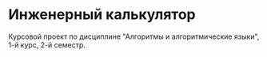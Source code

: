 # Инженерный калькулятор
Курсовой проект по дисциплине "Алгоритмы и алгоритмические языки", 1-й курс,
2-й семестр.

